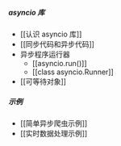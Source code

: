 ##### asyncio 库
- [[认识 asyncio 库]]
- [[同步代码和异步代码]]
- 异步程序运行器
	- [[asyncio.run()]]
	- [[class asyncio.Runner]]
- [[可等待对象]]

##### 示例
- [[简单异步爬虫示例]]
- [[实时数据处理示例]]


